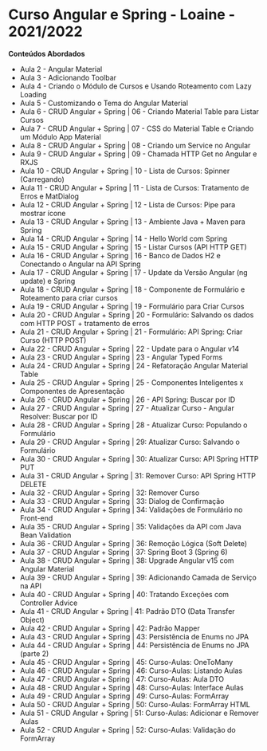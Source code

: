 # Curso Angular e Spring - Loaine - 2021/2022

**Conteúdos Abordados**

 - Aula 2 - Angular Material
 - Aula 3 - Adicionando Toolbar
 - Aula 4 - Criando o Módulo de Cursos e Usando Roteamento com Lazy Loading
 - Aula 5 - Customizando o Tema do Angular Material
 - Aula 6  - CRUD Angular + Spring | 06 - Criando Material Table para Listar Cursos
 - Aula 7  - CRUD Angular + Spring | 07 - CSS do Material Table e Criando um Módulo App Material
 - Aula 8  - CRUD Angular + Spring | 08 - Criando um Service no Angular
 - Aula 9  - CRUD Angular + Spring | 09 - Chamada HTTP Get no Angular e RXJS
 - Aula 10 - CRUD Angular + Spring | 10 - Lista de Cursos: Spinner (Carregando)
 - Aula 11 - CRUD Angular + Spring | 11 - Lista de Cursos: Tratamento de Erros e MatDialog
 - Aula 12 - CRUD Angular + Spring | 12 - Lista de Cursos: Pipe para mostrar ícone
 - Aula 13 - CRUD Angular + Spring | 13 - Ambiente Java + Maven para Spring
 - Aula 14 - CRUD Angular + Spring | 14 - Hello World com Spring
 - Aula 15 - CRUD Angular + Spring | 15 - Listar Cursos (API HTTP GET)
 - Aula 16 - CRUD Angular + Spring | 16 - Banco de Dados H2 e Conectando o Angular na API Spring
 - Aula 17 - CRUD Angular + Spring | 17 - Update da Versão Angular (ng update) e Spring
 - Aula 18 - CRUD Angular + Spring | 18 - Componente de Formulário e Roteamento para criar cursos
 - Aula 19 - CRUD Angular + Spring | 19 - Formulário para Criar Cursos
 - Aula 20 - CRUD Angular + Spring | 20 - Formulário: Salvando os dados com HTTP POST + tratamento de erros
 - Aula 21 - CRUD Angular + Spring | 21 - Formulário: API Spring: Criar Curso (HTTP POST)
 - Aula 22 - CRUD Angular + Spring | 22 - Update para o Angular v14
 - Aula 23 - CRUD Angular + Spring | 23 - Angular Typed Forms
 - Aula 24 - CRUD Angular + Spring | 24 - Refatoração Angular Material Table
 - Aula 25 - CRUD Angular + Spring | 25 - Componentes Inteligentes x Componentes de Apresentação
 - Aula 26 - CRUD Angular + Spring | 26 - API Spring: Buscar por ID
 - Aula 27 - CRUD Angular + Spring | 27 - Atualizar Curso - Angular Resolver: Buscar por ID
 - Aula 28 - CRUD Angular + Spring | 28 - Atualizar Curso: Populando o Formulário
 - Aula 29 - CRUD Angular + Spring | 29: Atualizar Curso: Salvando o Formulário
 - Aula 30 - CRUD Angular + Spring | 30: Atualizar Curso: API Spring HTTP PUT
 - Aula 31 - CRUD Angular + Spring | 31: Remover Curso: API Spring HTTP DELETE
 - Aula 32 - CRUD Angular + Spring | 32: Remover Curso
 - Aula 33 - CRUD Angular + Spring | 33: Dialog de Confirmação
 - Aula 34 - CRUD Angular + Spring | 34: Validações de Formulário no Front-end
 - Aula 35 - CRUD Angular + Spring | 35: Validações da API com Java Bean Validation
 - Aula 36 - CRUD Angular + Spring | 36: Remoção Lógica (Soft Delete)
 - Aula 37 - CRUD Angular + Spring | 37: Spring Boot 3 (Spring 6)
 - Aula 38 - CRUD Angular + Spring | 38: Upgrade Angular v15 com Angular Material
 - Aula 39 - CRUD Angular + Spring | 39: Adicionando Camada de Serviço na API
 - Aula 40 - CRUD Angular + Spring | 40: Tratando Exceções com Controller Advice
 - Aula 41 - CRUD Angular + Spring | 41: Padrão DTO (Data Transfer Object)
 - Aula 42 - CRUD Angular + Spring | 42: Padrão Mapper
 - Aula 43 - CRUD Angular + Spring | 43: Persistência de Enums no JPA
 - Aula 44 - CRUD Angular + Spring | 44: Persistência de Enums no JPA (parte 2)
 - Aula 45 - CRUD Angular + Spring | 45: Curso-Aulas: OneToMany
 - Aula 46 - CRUD Angular + Spring | 46: Curso-Aulas: Listando Aulas
 - Aula 47 - CRUD Angular + Spring | 47: Curso-Aulas: Aula DTO
 - Aula 48 - CRUD Angular + Spring | 48: Curso-Aulas: Interface Aulas
 - Aula 49 - CRUD Angular + Spring | 49: Curso-Aulas: FormArray
 - Aula 50 - CRUD Angular + Spring | 50: Curso-Aulas: FormArray HTML
 - Aula 51 - CRUD Angular + Spring | 51: Curso-Aulas: Adicionar e Remover Aulas
 - Aula 52 - CRUD Angular + Spring | 52: Curso-Aulas: Validação do FormArray
 
 
